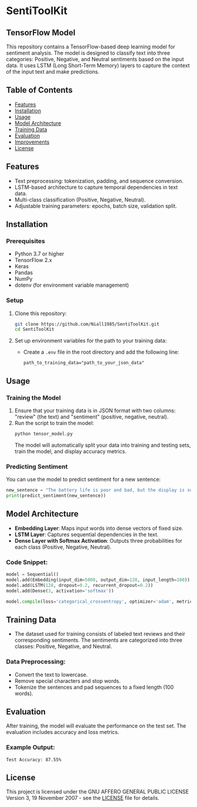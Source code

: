 # SentiToolKit

## TensorFlow Model
This repository contains a TensorFlow-based deep learning model for sentiment analysis. The model is designed to classify text into three categories: Positive, Negative, and Neutral sentiments based on the input data. It uses LSTM (Long Short-Term Memory) layers to capture the context of the input text and make predictions.

## Table of Contents
- [Features](#features)
- [Installation](#installation)
- [Usage](#usage)
- [Model Architecture](#model-architecture)
- [Training Data](#training-data)
- [Evaluation](#evaluation)
- [Improvements](#improvements)
- [License](#license)

## Features
- Text preprocessing: tokenization, padding, and sequence conversion.
- LSTM-based architecture to capture temporal dependencies in text data.
- Multi-class classification (Positive, Negative, Neutral).
- Adjustable training parameters: epochs, batch size, validation split.
  
## Installation

### Prerequisites
- Python 3.7 or higher
- TensorFlow 2.x
- Keras
- Pandas
- NumPy
- dotenv (for environment variable management)

### Setup
1. Clone this repository:
   ```bash
   git clone https://github.com/Niall1985/SentiToolKit.git
   cd SentiToolKit
   ```

2. Set up environment variables for the path to your training data:
   - Create a `.env` file in the root directory and add the following line:
     ```
     path_to_training_data="path_to_your_json_data"
     ```

## Usage

### Training the Model
1. Ensure that your training data is in JSON format with two columns: "review" (the text) and "sentiment" (positive, negative, neutral).
2. Run the script to train the model:
   ```bash
   python tensor_model.py
   ```
   The model will automatically split your data into training and testing sets, train the model, and display accuracy metrics.

### Predicting Sentiment
You can use the model to predict sentiment for a new sentence:

```python
new_sentence = "The battery life is poor and bad, but the display is superb and the keys are smooth"
print(predict_sentiment(new_sentence))
```

## Model Architecture

- **Embedding Layer**: Maps input words into dense vectors of fixed size.
- **LSTM Layer**: Captures sequential dependencies in the text.
- **Dense Layer with Softmax Activation**: Outputs three probabilities for each class (Positive, Negative, Neutral).

### Code Snippet:

```python
model = Sequential()
model.add(Embedding(input_dim=5000, output_dim=128, input_length=100))
model.add(LSTM(128, dropout=0.2, recurrent_dropout=0.2))
model.add(Dense(3, activation='softmax'))  

model.compile(loss='categorical_crossentropy', optimizer='adam', metrics=['accuracy'])
```

## Training Data
- The dataset used for training consists of labeled text reviews and their corresponding sentiments. The sentiments are categorized into three classes: Positive, Negative, and Neutral.

### Data Preprocessing:
- Convert the text to lowercase.
- Remove special characters and stop words.
- Tokenize the sentences and pad sequences to a fixed length (100 words).
  
## Evaluation
After training, the model will evaluate the performance on the test set. The evaluation includes accuracy and loss metrics.

### Example Output:
```
Test Accuracy: 87.55%
```

## License
This project is licensed under the GNU AFFERO GENERAL PUBLIC LICENSE Version 3, 19 November 2007 - see the [LICENSE](LICENSE) file for details.
